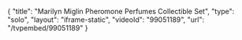 {
    "title": "Marilyn Miglin Pheromone Perfumes Collectible Set",
    "type": "solo",
    "layout": "iframe-static",
    "videoId": "99051189",
    "url": "\/tvpembed\/99051189"
}
